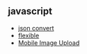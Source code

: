 ## javascript
- [json convert](json.md)
- [flexible](flexible.md)
- [Mobile Image Upload](MobileImageUpload.md)